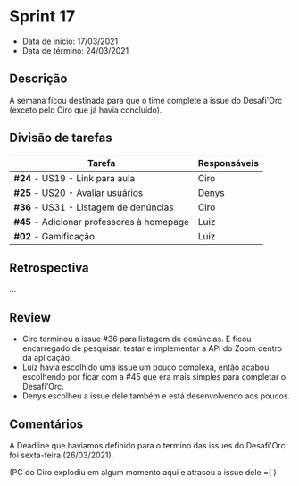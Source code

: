 # Sprint 17

- Data de início: 17/03/2021
- Data de término: 24/03/2021

## Descrição

A semana ficou destinada para que o time complete a issue do Desafi'Orc (exceto pelo Ciro que já havia concluído).

## Divisão de tarefas

|Tarefa|Responsáveis|
|------|------------|
|**#24** - US19 - Link para aula|Ciro|
|**#25** - US20 - Avaliar usuários|Denys|
|**#36** - US31 - Listagem de denúncias|Ciro|
|**#45** - Adicionar professores à homepage|Luiz|
|**#02** - Gamificação|Luiz|

## Retrospectiva

...

## Review

* Ciro terminou a issue #36 para listagem de denúncias. E ficou encarregado de pesquisar, testar e implementar a API do Zoom dentro da aplicação.
* Luiz havia escolhido uma issue um pouco complexa, então acabou escolhendo por ficar com a #45 que era mais simples para completar o Desafi'Orc.
* Denys escolheu a issue dele também e está desenvolvendo aos poucos.

## Comentários

A Deadline que haviamos definido para o termino das issues do Desafi'Orc foi sexta-feira (26/03/2021).

(PC do Ciro explodiu em algum momento aqui e atrasou a issue dele =( )